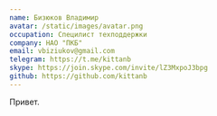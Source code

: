 ```yaml
---
name: Бизюков Владимир
avatar: /static/images/avatar.png
occupation: Специлист техподдержки
company: НАО "ПКБ"
email: vbiziukov@gmail.com
telegram: https://t.me/kittanb
skype: https://join.skype.com/invite/lZ3MxpoJ3bpg
github: https://github.com/kittanb
---
```


Привет.
